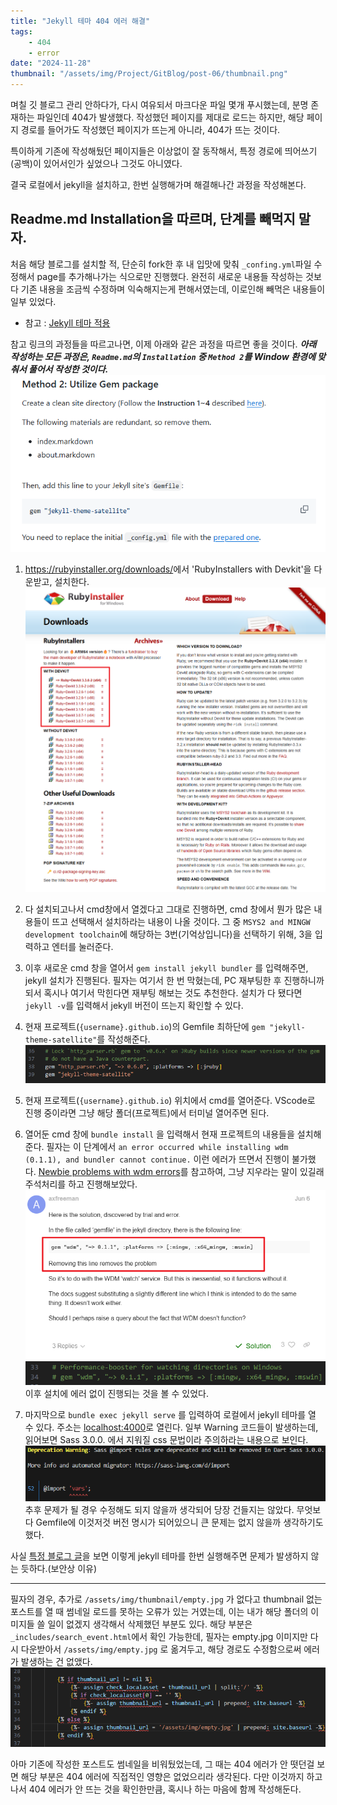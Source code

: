 ```yaml
---
title: "Jekyll 테마 404 에러 해결"
tags:
    - 404
    - error
date: "2024-11-28"
thumbnail: "/assets/img/Project/GitBlog/post-06/thumbnail.png"
---
```


며칠 깃 블로그 관리 안하다가, 다시 여유되서 마크다운 파일 몇개 푸시했는데, 분명 존재하는 파일인데 404가 발생했다.
작성했던 페이지를 제대로 로드는 하지만, 해당 페이지 경로를 들어가도 작성했던 페이지가 뜨는게 아니라, 404가 뜨는 것이다.

특이하게 기존에 작성해뒀던 페이지들은 이상없이 잘 동작해서, 특정 경로에 띄어쓰기(공백)이 있어서인가 싶었으나 그것도 아니였다.

결국 로컬에서 jekyll을 설치하고, 한번 실행해가며 해결해나간 과정을 작성해본다.

## Readme.md Installation을 따르며, 단계를 빼먹지 말자.

처음 해당 블로그를 설치할 적, 단순히 fork한 후 내 입맛에 맞춰 `_confing.yml`파일 수정해서 page를 추가해나가는 식으로만 진행했다.
완전히 새로운 내용들 작성하는 것보다 기존 내용을 조금씩 수정하며 익숙해지는게 편해서였는데, 이로인해 빼먹은 내용들이 일부 있었다.

- 참고 : [Jekyll 테마 적용](https://kangspa.github.io/Project/GitBlog/post-01.html)

참고 링크의 과정들을 따르고나면, 이제 아래와 같은 과정을 따르면 좋을 것이다.
***아래 작성하는 모든 과정은, `Readme.md`의 `Installation` 중 `Method 2`를 Window 환경에 맞춰서 풀어서 작성한 것이다.***
![Image1](/assets/img/Project/GitBlog/post-06/1.png)

1. <https://rubyinstaller.org/downloads/>에서 'RubyInstallers with Devkit'을 다운받고, 설치한다.
    ![Image2](/assets/img/Project/GitBlog/post-06/2.png)

2. 다 설치되고나서 cmd창에서 열겠다고 그대로 진행하면, cmd 창에서 뭔가 많은 내용들이 뜨고 선택해서 설치하라는 내용이 나올 것이다.
    그 중 `MSYS2 and MINGW development toolchain`에 해당하는 3번(기억상입니다)을 선택하기 위해, 3을 입력하고 엔터를 눌러준다.

3. 이후 새로운 cmd 창을 열어서 `gem install jekyll bundler` 를 입력해주면, jekyll 설치가 진행된다.
    필자는 여기서 한 번 막혔는데, PC 재부팅한 후 진행하니까 되서 혹시나 여기서 막힌다면 재부팅 해보는 것도 추천한다.
    설치가 다 됐다면 `jekyll -v`를 입력해서 jekyll 버전이 뜨는지 확인할 수 있다.

4. 현재 프로젝트(`{username}.github.io`)의 Gemfile 최하단에 `gem "jekyll-theme-satellite"`를 작성해준다.
    ![Image3](/assets/img/Project/GitBlog/post-06/3.png)

5. 현재 프로젝트(`{username}.github.io`) 위치에서 cmd를 열어준다.
    VScode로 진행 중이라면 그냥 해당 폴더(프로젝트)에서 터미널 열어주면 된다.

6. 열어둔 cmd 창에 `bundle install` 을 입력해서 현재 프로젝트의 내용들을 설치해준다.
    필자는 이 단계에서 `an error occurred while installing wdm (0.1.1), and bundler cannot continue.` 이런 에러가 뜨면서 진행이 불가했다.
    [Newbie problems with wdm errors](https://talk.jekyllrb.com/t/newbie-problems-with-wdm-errors/9233)를 참고하여, 그냥 지우라는 말이 있길래 주석처리를 하고 진행해보았다.
    ![Image4](/assets/img/Project/GitBlog/post-06/4.png)
    ![Image5](/assets/img/Project/GitBlog/post-06/5.png)
    이후 설치에 에러 없이 진행되는 것을 볼 수 있었다.

7. 마지막으로 `bundle exec jekyll serve` 를 입력하여 로컬에서 jekyll 테마를 열 수 있다. 주소는 <localhost:4000>로 열린다.
    일부 Warning 코드들이 발생하는데, 읽어보면 Sass 3.0.0. 에서 지워질 css 문법이라 주의하라는 내용으로 보인다.
    ![Image6](/assets/img/Project/GitBlog/post-06/6.png)
    추후 문제가 될 경우 수정해도 되지 않을까 생각되어 당장 건들지는 않았다. 무엇보다 Gemfile에 이것저것 버전 명시가 되어있으니 큰 문제는 없지 않을까 생각하기도 했다.

사실 [특정 블로그 글](https://iamheesoo.github.io/blog/gitblog-sol-jekyll)을 보면 이렇게 jekyll 테마를 한번 실행해주면 문제가 발생하지 않는 듯하다.(보안상 이유)

---

필자의 경우, 추가로 `/assets/img/thumbnail/empty.jpg` 가 없다고 thumbnail 없는 포스트를 열 때 썸네일 로드를 못하는 오류가 있는 거였는데, 이는 내가 해당 폴더의 이미지들 쓸 일이 없겠지 생각해서 삭제했던 부분도 있다.
해당 부분은 `_includes/search_event.html`에서 확인 가능한데, 필자는 empty.jpg 이미지만 다시 다운받아서 `/assets/img/empty.jpg` 로 옮겨두고, 해당 경로도 수정함으로써 에러가 발생하는 건 없앴다.
![Image7](/assets/img/Project/GitBlog/post-06/7.png)

아마 기존에 작성한 포스트도 썸네일을 비워뒀었는데, 그 때는 404 에러가 안 떳던걸 보면 해당 부분은 404 에러에 직접적인 영향은 없었으리라 생각된다.
다만 이것까지 하고나서 404 에러가 안 뜨는 것을 확인한만큼, 혹시나 하는 마음에 함께 작성해둔다.